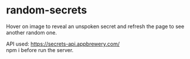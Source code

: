 # random-secrets
Hover on image to reveal an unspoken secret and refresh the page to see another random one.<br>

API used: https://secrets-api.appbrewery.com/<br>
npm i before run the server.
